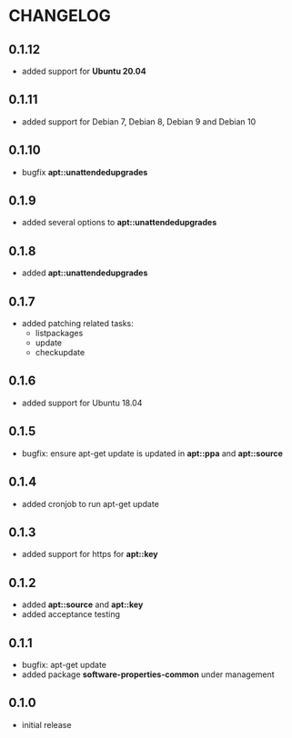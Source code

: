 # CHANGELOG

## 0.1.12

* added support for **Ubuntu 20.04**

## 0.1.11

* added support for Debian 7, Debian 8, Debian 9 and Debian 10

## 0.1.10

* bugfix **apt::unattendedupgrades**

## 0.1.9

* added several options to **apt::unattendedupgrades**

## 0.1.8

* added **apt::unattendedupgrades**

## 0.1.7

* added patching related tasks:
  - listpackages
  - update
  - checkupdate

## 0.1.6

* added support for Ubuntu 18.04

## 0.1.5

* bugfix: ensure apt-get update is updated in **apt::ppa** and **apt::source**

## 0.1.4

* added cronjob to run apt-get update

## 0.1.3

* added support for https for **apt::key**

## 0.1.2

* added **apt::source** and **apt::key**
* added acceptance testing

## 0.1.1

* bugfix: apt-get update
* added package **software-properties-common** under management

## 0.1.0

* initial release
